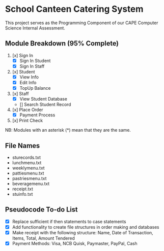 # School Canteen Catering System

This project serves as the Programming Component of our CAPE Computer Science Internal Assessment.

## Module Breakdown (95% Complete)

1. [x] Sign In
    - [x] Sign In Student
    - [x] Sign In Staff
2. [x] Student
    - [x] View Info
    - [x] Edit Info
    - [x] TopUp Balance
3. [x] Staff
    - [x] View Student Database
    - [] Search Student Record
4. [x] Place Order
    - [x] Payment Process
5. [x] Print Check

NB: Modules with an asterisk (*) mean that they are the same.

## File Names

- sturecords.txt
- lunchmenu.txt
- weeklymenu.txt
- pattiesmenu.txt
- pastriesmenu.txt
- beveragemenu.txt
- receipt.txt
- stuinfo.txt

## Pseudocode To-do List

- [x] Replace sufficient if then statements to case statements
- [x] Add functionality to create file structures in order making and databases
- [x] Make receipt with the following structure: Name, Date of Transaction, Items, Total, Amount Tendered
- [x] Payment Methods: Visa, NCB Quisk, Paymaster, PayPal, Cash
